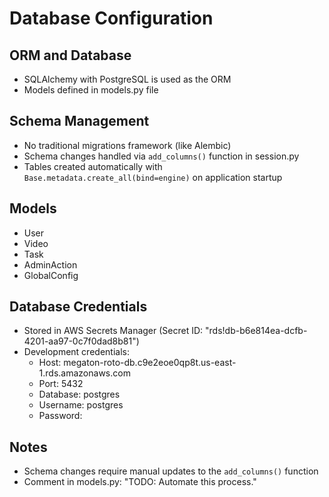 # Database Configuration

## ORM and Database
- SQLAlchemy with PostgreSQL is used as the ORM
- Models defined in models.py file

## Schema Management
- No traditional migrations framework (like Alembic)
- Schema changes handled via `add_columns()` function in session.py
- Tables created automatically with `Base.metadata.create_all(bind=engine)` on application startup

## Models
- User
- Video
- Task
- AdminAction
- GlobalConfig

## Database Credentials
- Stored in AWS Secrets Manager (Secret ID: "rds!db-b6e814ea-dcfb-4201-aa97-0c7f0dad8b81")
- Development credentials:
  - Host: megaton-roto-db.c9e2eoe0qp8t.us-east-1.rds.amazonaws.com
  - Port: 5432
  - Database: postgres
  - Username: postgres
  - Password: 

## Notes
- Schema changes require manual updates to the `add_columns()` function
- Comment in models.py: "TODO: Automate this process."